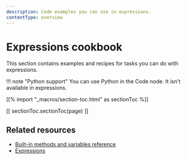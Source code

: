 ```yaml
---
description: Code examples you can use in expressions.
contentType: overview
---
```


# Expressions cookbook

This section contains examples and recipes for tasks you can do with expressions.

!!! note "Python support"
	You can use Python in the Code node. It isn't available in expressions.

[[% import "_macros/section-toc.html" as sectionToc %]]

[[ sectionToc.sectionToc(page) ]]

## Related resources

* [Built-in methods and variables reference](/code/builtin/)
* [Expressions](/code/expressions/)
